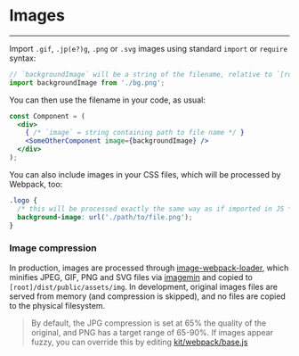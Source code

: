 # Images

---
Import `.gif`, `.jp(e?)g`, `.png` or `.svg` images using standard `import` or `require` syntax:

```js
// `backgroundImage` will be a string of the filename, relative to `[root]/dist/public`
import backgroundImage from './bg.png';
```

You can then use the filename in your code, as usual:

```jsx
const Component = (
  <div>
    { /* `image` = string containing path to file name */ }
    <SomeOtherComponent image={backgroundImage} />
  </div>
);
```

You can also include images in your CSS files, which will be processed by Webpack, too:

```css
.logo {
  /* this will be processed exactly the same way as if imported in JS */
  background-image: url('./path/to/file.png');
}
```

### Image compression

In production, images are processed through [image-webpack-loader](https://github.com/tcoopman/image-webpack-loader), which minifies JPEG, GIF, PNG and SVG files via [imagemin](https://github.com/imagemin/imagemin) and copied to `[root]/dist/public/assets/img`. In development, original images files are served from memory (and compression is skipped), and no files are copied to the physical filesystem.

> By default, the JPG compression is set at 65% the quality of the original, and PNG has a target range of 65-90%. If images appear fuzzy, you can override this by editing [kit/webpack/base.js](https://github.com/reactql/kit/blob/master/kit/webpack/base.js)
